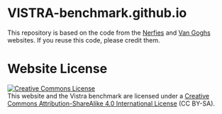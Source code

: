 # VISTRA-benchmark.github.io

This repository is based on the code from the [Nerfies](https://nerfies.github.io) and [Van Goghs](https://how-many-van-goghs-does-it-take.github.io) websites. If you reuse this code, please credit them.



# Website License
<a rel="license" href="http://creativecommons.org/licenses/by-sa/4.0/"><img alt="Creative Commons License" style="border-width:0" src="https://i.creativecommons.org/l/by-sa/4.0/88x31.png" /></a><br />This website and the Vistra benchmark are licensed under a <a rel="license" href="http://creativecommons.org/licenses/by-sa/4.0/">Creative Commons Attribution-ShareAlike 4.0 International License</a> (CC BY-SA).
